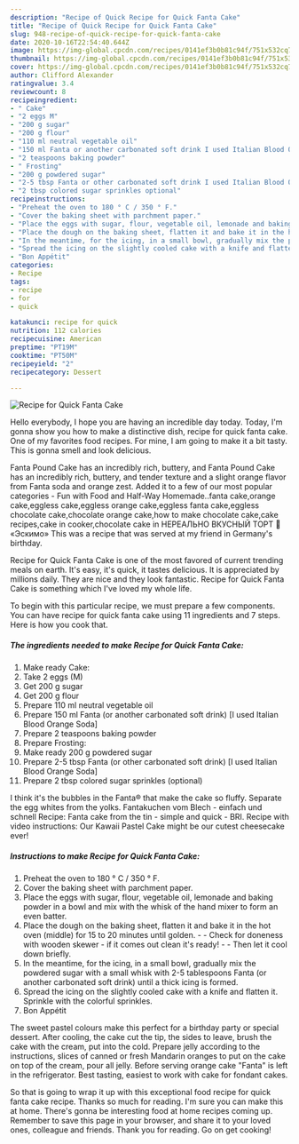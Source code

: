 ```yaml
---
description: "Recipe of Quick Recipe for Quick Fanta Cake"
title: "Recipe of Quick Recipe for Quick Fanta Cake"
slug: 948-recipe-of-quick-recipe-for-quick-fanta-cake
date: 2020-10-16T22:54:40.644Z
image: https://img-global.cpcdn.com/recipes/0141ef3b0b81c94f/751x532cq70/recipe-for-quick-fanta-cake-recipe-main-photo.jpg
thumbnail: https://img-global.cpcdn.com/recipes/0141ef3b0b81c94f/751x532cq70/recipe-for-quick-fanta-cake-recipe-main-photo.jpg
cover: https://img-global.cpcdn.com/recipes/0141ef3b0b81c94f/751x532cq70/recipe-for-quick-fanta-cake-recipe-main-photo.jpg
author: Clifford Alexander
ratingvalue: 3.4
reviewcount: 8
recipeingredient:
- " Cake"
- "2 eggs M"
- "200 g sugar"
- "200 g flour"
- "110 ml neutral vegetable oil"
- "150 ml Fanta or another carbonated soft drink I used Italian Blood Orange Soda"
- "2 teaspoons baking powder"
- " Frosting"
- "200 g powdered sugar"
- "2-5 tbsp Fanta or other carbonated soft drink I used Italian Blood Orange Soda"
- "2 tbsp colored sugar sprinkles optional"
recipeinstructions:
- "Preheat the oven to 180 ° C / 350 ° F."
- "Cover the baking sheet with parchment paper."
- "Place the eggs with sugar, flour, vegetable oil, lemonade and baking powder in a bowl and mix with the whisk of the hand mixer to form an even batter."
- "Place the dough on the baking sheet, flatten it and bake it in the hot oven (middle) for 15 to 20 minutes until golden.  - Check for doneness with wooden skewer - if it comes out clean it&#39;s ready!  Then let it cool down briefly."
- "In the meantime, for the icing, in a small bowl, gradually mix the powdered sugar with a small whisk with 2-5 tablespoons Fanta (or another carbonated soft drink) until a thick icing is formed."
- "Spread the icing on the slightly cooled cake with a knife and flatten it. Sprinkle with the colorful sprinkles."
- "Bon Appétit"
categories:
- Recipe
tags:
- recipe
- for
- quick

katakunci: recipe for quick 
nutrition: 112 calories
recipecuisine: American
preptime: "PT19M"
cooktime: "PT50M"
recipeyield: "2"
recipecategory: Dessert

---
```



![Recipe for Quick Fanta Cake](https://img-global.cpcdn.com/recipes/0141ef3b0b81c94f/751x532cq70/recipe-for-quick-fanta-cake-recipe-main-photo.jpg)

Hello everybody, I hope you are having an incredible day today. Today, I'm gonna show you how to make a distinctive dish, recipe for quick fanta cake. One of my favorites food recipes. For mine, I am going to make it a bit tasty. This is gonna smell and look delicious.

Fanta Pound Cake has an incredibly rich, buttery, and Fanta Pound Cake has an incredibly rich, buttery, and tender texture and a slight orange flavor from Fanta soda and orange zest. Added it to a few of our most popular categories - Fun with Food and Half-Way Homemade..fanta cake,orange cake,eggless cake,eggless orange cake,eggless fanta cake,eggless chocolate cake,chocolate orange cake,how to make chocolate cake,cake recipes,cake in cooker,chocolate cake in НЕРЕАЛЬНО ВКУСНЫЙ ТОРТ 🍰 «Эскимо» This was a recipe that was served at my friend in Germany&#39;s birthday.

Recipe for Quick Fanta Cake is one of the most favored of current trending meals on earth. It's easy, it's quick, it tastes delicious. It is appreciated by millions daily. They are nice and they look fantastic. Recipe for Quick Fanta Cake is something which I've loved my whole life.


To begin with this particular recipe, we must prepare a few components. You can have recipe for quick fanta cake using 11 ingredients and 7 steps. Here is how you cook that.

<!--inarticleads1-->

##### The ingredients needed to make Recipe for Quick Fanta Cake:

1. Make ready  Cake:
1. Take 2 eggs (M)
1. Get 200 g sugar
1. Get 200 g flour
1. Prepare 110 ml neutral vegetable oil
1. Prepare 150 ml Fanta (or another carbonated soft drink) [I used Italian Blood Orange Soda]
1. Prepare 2 teaspoons baking powder
1. Prepare  Frosting:
1. Make ready 200 g powdered sugar
1. Prepare 2-5 tbsp Fanta (or other carbonated soft drink) [I used Italian Blood Orange Soda]
1. Prepare 2 tbsp colored sugar sprinkles (optional)


I think it&#39;s the bubbles in the Fanta® that make the cake so fluffy. Separate the egg whites from the yolks. Fantakuchen vom Blech - einfach und schnell Recipe: Fanta cake from the tin - simple and quick - BRI. Recipe with video instructions: Our Kawaii Pastel Cake might be our cutest cheesecake ever! 

<!--inarticleads2-->

##### Instructions to make Recipe for Quick Fanta Cake:

1. Preheat the oven to 180 ° C / 350 ° F.
1. Cover the baking sheet with parchment paper.
1. Place the eggs with sugar, flour, vegetable oil, lemonade and baking powder in a bowl and mix with the whisk of the hand mixer to form an even batter.
1. Place the dough on the baking sheet, flatten it and bake it in the hot oven (middle) for 15 to 20 minutes until golden.  - - Check for doneness with wooden skewer - if it comes out clean it&#39;s ready! -  - Then let it cool down briefly.
1. In the meantime, for the icing, in a small bowl, gradually mix the powdered sugar with a small whisk with 2-5 tablespoons Fanta (or another carbonated soft drink) until a thick icing is formed.
1. Spread the icing on the slightly cooled cake with a knife and flatten it. Sprinkle with the colorful sprinkles.
1. Bon Appétit


The sweet pastel colours make this perfect for a birthday party or special dessert. After cooling, the cake cut the tip, the sides to leave, brush the cake with the cream, put into the cold. Prepare jelly according to the instructions, slices of canned or fresh Mandarin oranges to put on the cake on top of the cream, pour all jelly. Before serving orange cake &#34;Fanta&#34; is left in the refrigerator. Best tasting, easiest to work with cake for fondant cakes. 

So that is going to wrap it up with this exceptional food recipe for quick fanta cake recipe. Thanks so much for reading. I'm sure you can make this at home. There's gonna be interesting food at home recipes coming up. Remember to save this page in your browser, and share it to your loved ones, colleague and friends. Thank you for reading. Go on get cooking!
